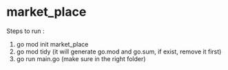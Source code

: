 # market_place

Steps to run :
1. go mod init market_place
2. go mod tidy (it will generate go.mod and go.sum, if exist, remove it first)
3. go run main.go (make sure in the right folder)